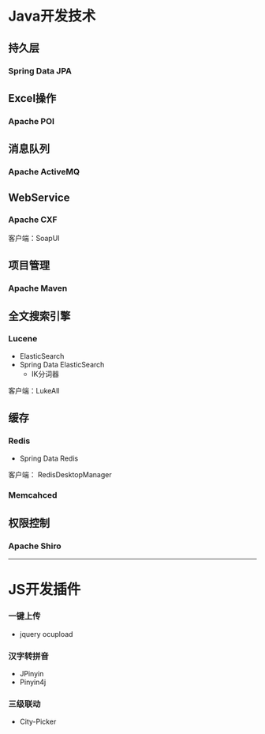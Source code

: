 Java开发技术
===========
## 持久层
### Spring Data JPA

## Excel操作
### Apache POI

## 消息队列
### Apache ActiveMQ

## WebService
### Apache CXF

客户端：SoapUI

## 项目管理
### Apache Maven

## 全文搜索引擎
### Lucene
* ElasticSearch
* Spring Data ElasticSearch
    * IK分词器

客户端：LukeAll    

## 缓存
### Redis
* Spring Data Redis

客户端： RedisDesktopManager

### Memcahced

## 权限控制
### Apache Shiro

<hr>

JS开发插件
========
### 一键上传
* jquery ocupload

### 汉字转拼音
* JPinyin
* Pinyin4j

### 三级联动
* City-Picker



